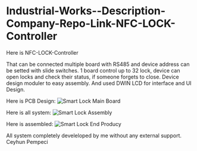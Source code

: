 # Industrial-Works--Description-Company-Repo-Link-NFC-LOCK-Controller

Here is NFC-LOCK-Controller

That can be connected multiple board with RS485 and device address can be setted with slide switches.
1 board control up to 32 lock, device can open locks and check their status, if someone forgets to close.
Device design moduler to easy assembly. And used DWIN LCD for interface and UI Design.

Here is PCB Design:
![Smart Lock Main Board](https://github.com/user-attachments/assets/3c83af95-8ccd-4900-887c-32456c3ee3a5)

Here is all system:
![Smart Lock Assembly](https://github.com/user-attachments/assets/4cae3e22-f362-4ec3-a292-4d72857d735b)

Here is assembled:
![Smart Lock End Producy](https://github.com/user-attachments/assets/49c27cc1-08e8-4072-9544-e9482e271d76)

All system completely develeloped by me without any external support.
Ceyhun Pempeci
